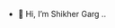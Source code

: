 - 👋 Hi, I’m Shikher Garg
..

<!---
shikhergarg1996/shikhergarg1996 is a ✨ special ✨ repository because its `README.md` (this file) appears on your GitHub profile.
You can click the Preview link to take a look at your changes.
--->
